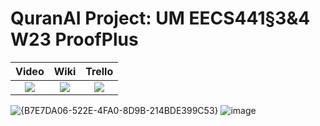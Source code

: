 # QuranAI Project: UM EECS441§3&4 W23 ProofPlus

| Video  |  Wiki |  Trello  |
|:-----:|:-----:|:--------:|
|[<img src="https://eecs441.eecs.umich.edu/img/admin/video.png">](https://youtu.be/IesVZCvrme8)|[<img src="https://eecs441.eecs.umich.edu/img/admin/wiki.png">](https://github.com/omarkhan1/ProofPlus/wiki)|[<img src="https://eecs441.eecs.umich.edu/img/admin/trello.png">](https://trello.com/b/JFXMJRPp/proofplus)|


![{B7E7DA06-522E-4FA0-8D9B-214BDE399C53}](https://user-images.githubusercontent.com/73867753/232946477-da838095-0342-4a86-b99f-4de5e9fa976c.png)
![image](https://user-images.githubusercontent.com/73867753/232946512-1f37c382-c0fa-4d6b-9a63-d13ada398b6d.png)
